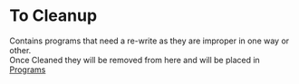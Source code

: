 # To Cleanup

Contains programs that need a re-write as they are improper in one way or other.
<br>
Once Cleaned they will be removed from here and will be placed in [Programs](../programs/)